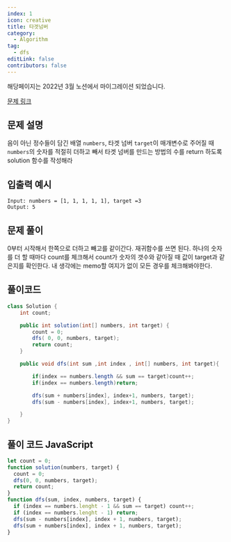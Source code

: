 ```yaml
---
index: 1
icon: creative
title: 타겟넘버
category:
  - Algorithm
tag:
  - dfs
editLink: false
contributors: false
---
```


해당페이지는 2022년 3월 노션에서 마이그레이션 되었습니다.

[문제 링크](https://programmers.co.kr/learn/courses/30/lessons/43165)

## 문제 설명

음이 아닌 정수들이 담긴 배열 `numbers`, 타겟 넘버 `target`이 매개변수로 주어질 때 `numbers`의 숫자를 적절히 더하고 빼서 타겟 넘버를 만드는 방법의 수를 return 하도록 solution 함수를 작성해라

## 입출력 예시

```
Input: numbers = [1, 1, 1, 1, 1], target =3
Output: 5
```

## 문제 풀이

0부터 시작해서 한쪽으로 더하고 빼고를 같이간다. 재귀함수를 쓰면 된다.
하나의 숫자를 더 할 때마다 count를 체크해서 count가 숫자의 갯수와 같아질 때 값이 target과 같은지를
확인한다. 내 생각에는 memo할 여지가 없이 모든 경우를 체크해봐야한다.

## 풀이코드

```java
class Solution {
    int count;

    public int solution(int[] numbers, int target) {
        count = 0;
        dfs( 0, 0, numbers, target);
        return count;
    }

    public void dfs(int sum ,int index , int[] numbers, int target){

        if(index == numbers.length && sum == target)count++;
        if(index == numbers.length)return;

        dfs(sum + numbers[index], index+1, numbers, target);
        dfs(sum - numbers[index], index+1, numbers, target);

    }
}

```

## 풀이 코드 JavaScript

```js
let count = 0;
function solution(numbers, target) {
  count = 0;
  dfs(0, 0, numbers, target);
  return count;
}
function dfs(sum, index, numbers, target) {
  if (index == numbers.lenght - 1 && sum == target) count++;
  if (index == numbers.lenght - 1) return;
  dfs(sum - numbers[index], index + 1, numbers, target);
  dfs(sum + numbers[index], index + 1, numbers, target);
}
```
